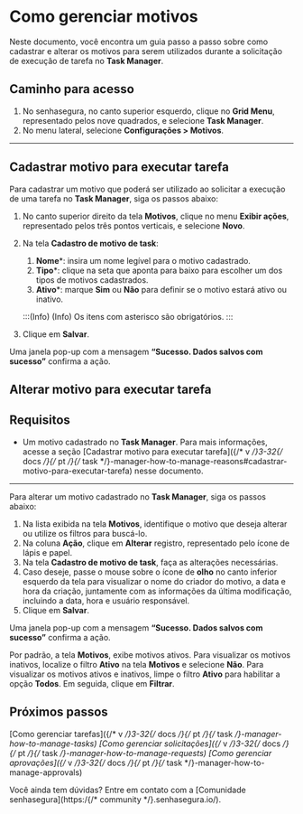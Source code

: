 # Como gerenciar motivos

Neste documento, você encontra um guia passo a passo sobre como cadastrar e alterar os motivos para serem utilizados durante a solicitação de execução de tarefa no **Task Manager**.

## Caminho para acesso
1. No senhasegura, no canto superior esquerdo, clique no **Grid Menu**, representado pelos nove quadrados, e selecione **Task Manager**.
2. No menu lateral, selecione **Configurações > Motivos**.

---
## Cadastrar motivo para executar tarefa

Para cadastrar um motivo que poderá ser utilizado ao solicitar a execução de uma tarefa no **Task Manager**, siga os passos abaixo:


1. No canto superior direito da tela **Motivos**, clique no menu **Exibir ações**, representado pelos três pontos verticais, e selecione **Novo**.
2. Na tela **Cadastro de motivo de task**:
    1. **Nome***: insira um nome legível para o motivo cadastrado.
    2. **Tipo***: clique na seta que aponta para baixo para escolher um dos tipos de motivos cadastrados. 
      3. **Ativo***: marque **Sim** ou **Não** para definir se o motivo estará ativo ou inativo.


    :::(Info) (Info)
    Os itens com asterisco são obrigatórios.
    :::


3. Clique em **Salvar**.

Uma janela pop-up com a mensagem **“Sucesso. Dados salvos com sucesso”** confirma a ação.


## Alterar motivo para executar tarefa

## Requisitos
* Um motivo cadastrado no **Task Manager**. Para mais informações, acesse a seção [Cadastrar motivo para executar tarefa]({/* v */}3-32{/* docs */}{/* pt */}{/* task */}-manager-how-to-manage-reasons#cadastrar-motivo-para-executar-tarefa) nesse documento.
***
Para alterar um motivo cadastrado no **Task Manager**, siga os passos abaixo:

1. Na lista exibida na tela **Motivos**, identifique o motivo que deseja alterar ou utilize os filtros para buscá-lo.
2. Na coluna **Ação**, clique em **Alterar** registro, representado pelo ícone de lápis e papel.
3. Na tela **Cadastro de motivo de task**, faça as alterações necessárias.
4. Caso deseje, passe o mouse sobre o ícone de **olho** no canto inferior esquerdo da tela para visualizar o nome do criador do motivo, a data e hora da criação, juntamente com as informações da última modificação, incluindo a data, hora e usuário responsável.
5. Clique em **Salvar**.

Uma janela pop-up com a mensagem **“Sucesso. Dados salvos com sucesso”** confirma a ação.

Por padrão, a tela **Motivos**, exibe motivos ativos. Para visualizar os motivos inativos, localize o filtro **Ativo** na tela **Motivos** e selecione **Não**. Para visualizar os motivos ativos e inativos, limpe o filtro **Ativo** para habilitar a opção **Todos**. Em seguida, clique em **Filtrar**.

## Próximos passos

[Como gerenciar tarefas]({/* v */}3-32{/* docs */}{/* pt */}{/* task */}-manager-how-to-manage-tasks)
[Como gerenciar solicitações]({/* v */}3-32{/* docs */}{/* pt */}{/* task */}-manager-how-to-manage-requests)
[Como gerenciar aprovações]({/* v */}3-32{/* docs */}{/* pt */}{/* task */}-manager-how-to-manage-approvals)


Você ainda tem dúvidas? Entre em contato com a [Comunidade senhasegura](https:/{/* community */}.senhasegura.io/).